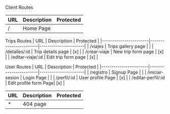 Client Routes


|         URL           | Description           |    Protected         |
|-----------------------|-----------------------|----------------------|
|      /                | Home Page             |                      |


Trips Routes 
|         URL           | Description           |    Protected         |
|-----------------------|-----------------------|----------------------|
|     /viajes              | Trips gallery page    |                   |
|     /detalles/:id        | Trip details page     |          [x]      |
|     /crear-viaje         | New trip form page    |          [x]      |
|     /editar-viaje/:id    | Edit trip form page   |          [x]      |



User Routes
|         URL           | Description           |    Protected         |
|-----------------------|-----------------------|----------------------|
|   /registro           | Signup Page           |                     |
|  /iniciar-sesion      | Login Page            |                     |
|  /perfil/:id          | User profile Page     |          [x]        |
| /editar-perfil/:id    | Edit profile form Page|          [x]        |



|         URL           | Description           |    Protected         |
|-----------------------|-----------------------|----------------------|
| *                     | 404 page              |                      |

